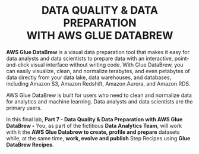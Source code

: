 <h1 id="toc_0" align="center">
DATA QUALITY & DATA PREPARATION
<br/>
WITH AWS GLUE DATABREW
</h1>

**AWS Glue DataBrew** is a visual data preparation tool that makes it easy for data analysts and data scientists to prepare data with an interactive, point-and-click visual interface without writing code. With Glue DataBrew, you can easily visualize, clean, and normalize terabytes, and even petabytes of data directly from your data lake, data warehouses, and databases, including Amazon S3, Amazon Redshift, Amazon Aurora, and Amazon RDS.

AWS Glue DataBrew is built for users who need to clean and normalize data for analytics and machine learning. Data analysts and data scientists are the primary users.

In this final lab, **Part 7 - Data Quality & Data Preparation with AWS Glue DataBrew -** You, as part of the fictitious **Data Analytics Team**, will work with it the **AWS Glue Databrew to create, profile and prepare** datasets while, at the same time, **work, evolve and publish** Step Recipes using **Glue DataBrew Recipes**.